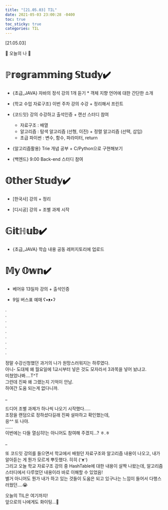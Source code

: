 ```yaml
---
title: "[21.05.03] TIL"
date: 2021-05-03 23:00:28 -0400
toc: true
toc_sticky: true
categories: TIL
---
```


[21.05.03]

🙌 오늘의 나 🙌

# ℙ𝕣𝕠𝕘𝕣𝕒𝕞𝕞𝕚𝕟𝕘 𝕊𝕥𝕦𝕕𝕪✔️
- {초급_JAVA} 자바의 정석 강의 1개 듣기
      * 객체 지향 언어에 대한 간단한 소개 

- {학교 수업 자료구조} 이번 주차 강의 수강 + 정리해서 프린트

- {코드잇}  강의 수강하고 출석인증 + 랜선 스터디 참여
    * 자료구조 : 배열 
    * 알고리즘 : 탐색 알고리즘 (선형, 이진) + 정렬 알고리즘 (선택, 삽입)
    * 초급 파이썬 : 변수, 함수, 파라미터, return
    
- {알고리즘활용}  Trie 개념 공부 + C/Python으로 구현해보기

- {백엔드}  9:00 Back-end 스터디 참여
  

# 𝕆𝕥𝕙𝕖𝕣 𝕊𝕥𝕦𝕕𝕪✔️

- [한국사] 강의 + 정리

- [디시공] 강의 + 조별 과제 시작

# 𝔾𝕚𝕥ℍ𝕦𝕓✔️

- {초급_JAVA} 학습 내용 공동 레퍼지토리에 업로드


# 𝕄𝕪 𝕆𝕨𝕟✔️

- 베어유 13일차 강의 + 출석인증

- 9일 버스표 예매 ʕ•ᴥ•ʔ      
               

.     
.      
.      
.    
.     
.      
.       
.        
.      

정말 수강신청했던 과거의 나가 원망스러워지는 하루였다.     
아니- 도대체 왜 월요일에 1교시부터 넣은 것도 모자라서 3과목을 넣어 놨냐고.      
미쳤었나봐....T^T      
그런데 진짜 왜 그랬는지 기억이 안남.      
하여간 도움 되는게 없다니까.

_

드디어 조별 과제가 하나씩 나오기 시작했다.....    
조장을 랜덤으로 정하셨다길래 진짜 설마하고 확인했는데,        
응^^ 또 나야.         
......    
이번에는 다들 열심히!는 아니어도 참여해 주겠지...? ㅎ.ㅎ      

_

또 코드잇 강의를 들으면서 학교에서 배웠던 자료구조와 알고리즘 내용이 나오고, 내가 알아듣는 게 뭔가 모르게 뿌듯했다. 히히 (ᵔᴥᵔ)      
그리고 오늘 학교 자료구조 강의 중 HashTable에 대한 내용이 살짝 나왔는데, 알고리즘 스터디에서 다루었던 내용이라 바로 이해할 수 있었음!       
별거 아니어도 뭔가 내가 하고 있는 것들이 도움은 되고 있구나는 느낌이 들어서 다행스러웠던....😭     


오늘의 TIL은 여기까지!  
앞으로의 나에게도 화이팅...🌸            
